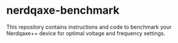 # nerdqaxe-benchmark
This repository contains instructions and code to benchmark your Nerdqaxe++ device for optimal voltage and frequency settings.
